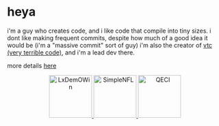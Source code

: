 # heya

i'm a guy who creates code, and i like code that compile into tiny sizes.
i dont like making frequent commits, despite how much of a good idea it would be (i'm a "massive commit" sort of guy)
i'm also the creator of [vtc (very terrible code)](https://vtc.pipewarp.co.uk), and i'm a lead dev there.

more details [here](https://pipewarp.co.uk)

<p align="center">
  <a href="https://github.com/pipewarp/LxDemOWin">
  <img src="https://raw.githubusercontent.com/PipeWarp/LxDemOWin/main/brand/icon.png" alt="LxDemOWin" width="100" height="100"/>
  </a>
  <a href="https://github.com/pipewarp/SimpleNFL">
  <img src="https://raw.githubusercontent.com/PipeWarp/SimpleNFL/master/brand/icon.png" alt="SimpleNFL" width="100" height="100"/>
  </a>
  <a href="https://github.com/pipewarp/QECI">
  <img src="https://raw.githubusercontent.com/PipeWarp/QECI/master/brand/icon.png" alt="QECI" width="100" height="100"/>
  </a>
</p>
